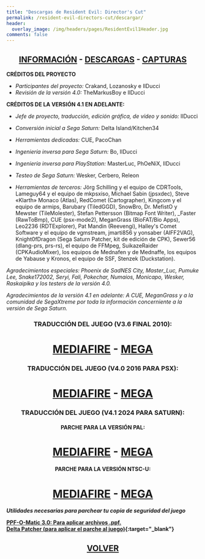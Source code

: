 ```yaml
---
title: "Descargas de Resident Evil: Director's Cut"
permalink: /resident-evil-directors-cut/descargar/
header:
  overlay_image: /img/headers/pages/ResidentEvil1Header.jpg
comments: false
---
```


<h2 style="text-align: center;"><strong><a href="/resident-evil-directors-cut/informacion/">INFORMACIÓN</a> - <a href="/resident-evil-directors-cut/descargar/">DESCARGAS</a> - <a href="/resident-evil-directors-cut/capturas/">CAPTURAS</a></strong></h2>

**CRÉDITOS DEL PROYECTO**
 - *Participantes del proyecto:* Crakand, Lozanosky e IlDucci  
 - *Revisión de la versión 4.0:* TheMarkusBoy e IlDucci

**CRÉDITOS DE LA VERSIÓN 4.1 EN ADELANTE:**
 - *Jefe de proyecto, traducción, edición gráfica, de vídeo y sonido:* IlDucci
 - *Conversión inicial a Sega Saturn:* Delta Island/Kitchen34
 - *Herramientas dedicadas:* CUE, PacoChan
 - *Ingeniería inversa para Sega Saturn:* Bo, IlDucci
 - *Ingeniería inversa para PlayStation:* MasterLuc, PhOeNiX, IlDucci
 - *Testeo de Sega Saturn:* Wesker, Cerbero, Releon

 - *Herramientas de terceros:* Jörg Schilling y el equipo de CDRTools, Lameguy64 y el equipo de mkpsxiso, 
Michael Sabin (jpsxdec), Steve «Klarth» Monaco (Atlas), RedComet 
(Cartographer), Kingcom y el equipo de armips, Barubary (TiledGGD), SnowBro, 
Dr. MefistO y Mewster (TileMolester), Stefan Pettersson (Bitmap Font 
Writer), _Faster (RawToBmp), CUE (psx-mode2), MeganGrass (BioFAT/Bio Apps), 
Leo2236 (RDTExplorer), Pat Mandin (Reevengi), Halley's Comet Software y el 
equipo de vgmstream, jmarti856 y yonsaber (AIFF2VAG), Knight0fDragon (Sega 
Saturn Patcher, kit de edición de CPK), Sewer56 (dlang-prs, prs-rs), el 
equipo de FFMpeg, SuikazeRaider (CPKAudioMixer), los equipos de Mednafen y 
de Mednaffe, los equipos de Yabause y Kronos, el equipo de SSF, Stenzek 
(Duckstation).

*Agradecimientos especiales: Phoenix de SadNES City, Master_Luc, Pumuke Lee, Snake172002, Seryi, Fali, Pokechar, 
Numaios, Monicapo, Wesker, Raskaipika y los testers de la versión 4.0.*

*Agradecimientos de la versión 4.1 en adelante:
A CUE, MeganGrass y a la comunidad de SegaXtreme por toda la información 
concerniente a la versión de Sega Saturn.*

<h3 style="text-align: center;">TRADUCCIÓN DEL JUEGO (V3.6 FINAL 2010):</h3>

<h1 style="text-align: center;"><strong><a href="https://www.mediafire.com/file_premium/exxcw7d72j8anpe/REDC-V36.rar/file" target="_blank">MEDIAFIRE</a> - <a href="https://mega.nz/#!IBUAkLRA!MBRMMFKk2DKND6GxVbel8dZnDRXsK059igCXZQeiZq0" target="_blank">MEGA</a></strong></h1>

<h3 style="text-align: center;">TRADUCCIÓN DEL JUEGO (V4.0 2016 PARA PSX):</h3>

<h1 style="text-align: center;"><strong><a href="https://www.mediafire.com/file_premium/cp4at9uif6v24bu/REDC-V40.7z/file" target="_blank">MEDIAFIRE</a> - <a href="https://mega.nz/file/dIdyGbgK#pyCjkZQyWdxhR4gsn9QTNF-NP3X-5OjwscNhARGkjeI" target="_blank">MEGA</a></strong></h1>

<h3 style="text-align: center;">TRADUCCIÓN DEL JUEGO (V4.1 2024 PARA SATURN):</h3>

<h4 style="text-align: center;">PARCHE PARA LA VERSIÓN PAL:</h4>

<h1 style="text-align: center;"><strong><a href="https://www.mediafire.com/file_premium/y04o9d3hdp765mr/REDC_TRADUESP_TTV_4.1_SATURN_PAL.7z/file" target="_blank">MEDIAFIRE</a> - <a href="https://mega.nz/file/xF1VmbSb#ot3AJMmmRmIRHTQ3nYjEbA12HCJ-zZE_ItCpwhAgSN4" target="_blank">MEGA</a></strong></h1>

<h4 style="text-align: center;">PARCHE PARA LA VERSIÓN NTSC-U:</h4>

<h1 style="text-align: center;"><strong><a href="https://www.mediafire.com/file_premium/ygp06lrc6lmez0r/REDC_TRADUESP_TTV_4.1_SATURN_NTSCU.7z/file" target="_blank">MEDIAFIRE</a> - <a href="https://mega.nz/file/oYVyDK5Y#Y_ERKbKgX7tZM4ZXocH_ielf61SzRJ500PvWN0Aev3c" target="_blank">MEGA</a></strong></h1>

_**Utilidades necesarias para parchear tu copia de seguridad del juego**_  

**[PPF-O-Matic 3.0: Para aplicar archivos .ppf.](https://www.romhacking.net/utilities/356/)**  
**[Delta Patcher (para aplicar el parche al juego)](https://github.com/marco-calautti/DeltaPatcher/releases){:target="_blank"}**

<h2 style="text-align: center;"><a href="/resident-evil-directors-cut/"><strong>VOLVER</strong></a></h2>


